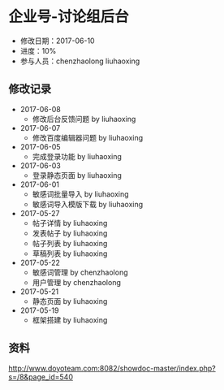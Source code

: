 # 企业号-讨论组后台
- 修改日期：2017-06-10
- 进度：10%  
- 参与人员：chenzhaolong liuhaoxing

## 修改记录
- 2017-06-08
    * 修改后台反馈问题 by liuhaoxing
- 2017-06-07
    * 修改百度编辑器问题 by liuhaoxing
- 2017-06-05
    * 完成登录功能 by liuhaoxing
- 2017-06-03
    * 登录静态页面 by liuhaoxing
- 2017-06-01
    * 敏感词批量导入 by liuhaoxing 
    * 敏感词导入模版下载 by liuhaoxing 
- 2017-05-27
    * 帖子详情 by liuhaoxing 
    * 发表帖子 by liuhaoxing 
    * 帖子列表 by liuhaoxing 
    * 草稿列表 by liuhaoxing 
- 2017-05-22
    * 敏感词管理 by chenzhaolong
    * 用户管理 by chenzhaolong
- 2017-05-21
    * 静态页面 by liuhaoxing 
- 2017-05-19
    * 框架搭建 by liuhaoxing


## 资料
http://www.doyoteam.com:8082/showdoc-master/index.php?s=/8&page_id=540